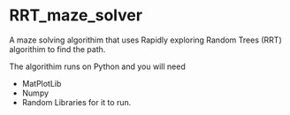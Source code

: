 # RRT_maze_solver
A maze solving algorithim that uses Rapidly exploring Random Trees (RRT) algorithim to find the path.

The algorithim runs on Python and you will need 
- MatPlotLib
- Numpy
- Random
Libraries for it to run.
